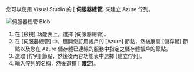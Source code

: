 您可以使用 Visual Studio 的 [ **伺服器總管**] 來建立 Azure 佇列。

![伺服器總管 Blob][Image1]

1. 在 [檢視] 功能表上，選擇 [伺服器總管]。
2. 在 [伺服器總管] 中，展開您訂用帳戶的 [Azure] 節點，然後展開 [儲存體] 節點以及您在 Azure 儲存體已連線的服務中指定之儲存體帳戶的節點。
3. 選取 [佇列] 節點，然後從內容功能表中選擇 [建立佇列]。
4. 輸入佇列的名稱，然後選擇 [ **確定**]。   

[Image1]: ./media/vs-create-queue-in-server-explorer/vs-storage-queues-create-in-server-explorer.png

<!--HONumber=Jan17_HO3-->


